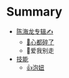# Summary

* [陈海龙专辑✍️](README.md)
  * [🥇心都碎了](xin-du-sui-le.md)
  * 🥈爱我别走
* [技能](ai-wo-bie-zou.md)
  * [👍泡妞](ai-wo-bie-zou/pao-niu.md)

